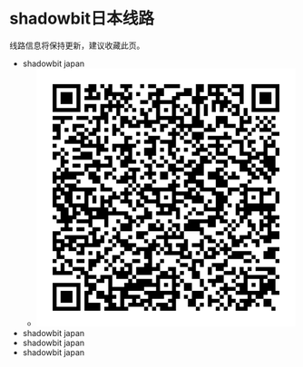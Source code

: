 # shadowbit日本线路
线路信息将保持更新，建议收藏此页。
- shadowbit japan
  - ![shadowbit japan line](../img/lines/japan/shadowbit_japan_line_account01.png)
- shadowbit japan
- shadowbit japan
- shadowbit japan
